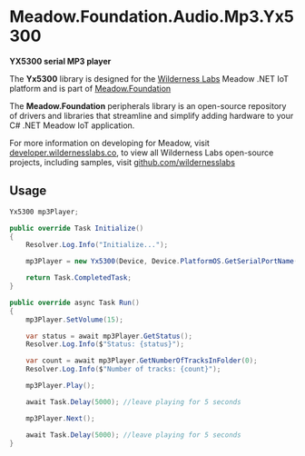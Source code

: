 # Meadow.Foundation.Audio.Mp3.Yx5300

**YX5300 serial MP3 player**

The **Yx5300** library is designed for the [Wilderness Labs](www.wildernesslabs.co) Meadow .NET IoT platform and is part of [Meadow.Foundation](https://developer.wildernesslabs.co/Meadow/Meadow.Foundation/)

The **Meadow.Foundation** peripherals library is an open-source repository of drivers and libraries that streamline and simplify adding hardware to your C# .NET Meadow IoT application.

For more information on developing for Meadow, visit [developer.wildernesslabs.co](http://developer.wildernesslabs.co/), to view all Wilderness Labs open-source projects, including samples, visit [github.com/wildernesslabs](https://github.com/wildernesslabs/)

## Usage

``` csharp
Yx5300 mp3Player;

public override Task Initialize()
{
    Resolver.Log.Info("Initialize...");

    mp3Player = new Yx5300(Device, Device.PlatformOS.GetSerialPortName("COM4"));

    return Task.CompletedTask;
}

public override async Task Run()
{
    mp3Player.SetVolume(15);

    var status = await mp3Player.GetStatus();
    Resolver.Log.Info($"Status: {status}");

    var count = await mp3Player.GetNumberOfTracksInFolder(0);
    Resolver.Log.Info($"Number of tracks: {count}");

    mp3Player.Play();

    await Task.Delay(5000); //leave playing for 5 seconds

    mp3Player.Next();

    await Task.Delay(5000); //leave playing for 5 seconds
}

```
